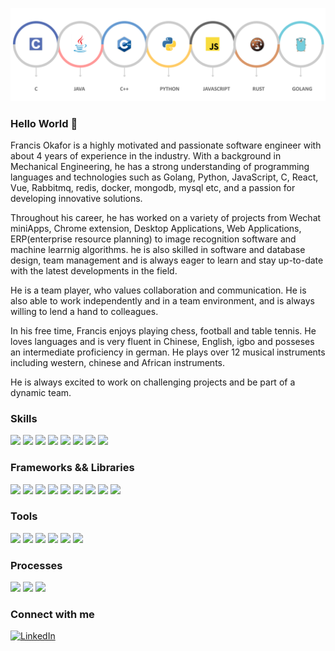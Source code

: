 
<!--
**francohandel/francohandel** is a ✨ _special_ ✨ repository because its `README.md` (this file) appears on your GitHub profile.

Here are some ideas to get you started:

- 🔭 I’m currently working on ...
- 🌱 I’m currently learning ...
- 👯 I’m looking to collaborate on ...
- 🤔 I’m looking for help with ...
- 💬 Ask me about ...
- 📫 How to reach me: ...
- 😄 Pronouns: ...
- ⚡ Fun fact: ...
-->
![Header](./languages_stack.png)
### Hello World 👋
Francis Okafor is a highly motivated and passionate software engineer with about 4 years of experience in the industry. With a background in Mechanical Engineering, he has a strong understanding of programming languages and technologies such as Golang, Python, JavaScript, C, React, Vue, Rabbitmq, redis, docker, mongodb, mysql etc, and a passion for developing innovative solutions.

Throughout his career, he has worked on a variety of projects from Wechat miniApps, Chrome extension, Desktop Applications, Web Applications, ERP(enterprise resource planning) to image recognition software and machine learrnig algorithms. he is also skilled in software and database design, team management and is always eager to learn and stay up-to-date with the latest developments in the field.

He is a team player, who values collaboration and communication. He is also able to work independently and in a team environment, and is always willing to lend a hand to colleagues.

In his free time, Francis enjoys playing chess, football and table tennis. He loves languages and is very fluent in Chinese, English, igbo and posseses an intermediate proficiency in german. He plays over 12 musical instruments including western, chinese and African instruments.

He is always excited to work on challenging projects and be part of a dynamic team.

### Skills
![](https://img.shields.io/badge/code-Golang-informational?style=flat&logo=<LOGO_NAME>&logoColor=white&color=2bbc8a)
![](https://img.shields.io/badge/code-Python-informational?style=flat&logo=<LOGO_NAME>&logoColor=white&color=2bbc8a)
![](https://img.shields.io/badge/code-Javascipt-informational?style=flat&logo=<LOGO_NAME>&logoColor=white&color=2bbc8a)
![](https://img.shields.io/badge/code-C-informational?style=flat&logo=<LOGO_NAME>&logoColor=white&color=2bbc8a)
![](https://img.shields.io/badge/code-RabbitMq-informational?style=flat&logo=<LOGO_NAME>&logoColor=white&color=2bbc8a)
![](https://img.shields.io/badge/code-Html5-informational?style=flat&logo=<LOGO_NAME>&logoColor=white&color=2bbc8a)
![](https://img.shields.io/badge/code-Css3-informational?style=flat&logo=<LOGO_NAME>&logoColor=white&color=2bbc8a)
![](https://img.shields.io/badge/code-Less-informational?style=flat&logo=<LOGO_NAME>&logoColor=white&color=2bbc8a)

### Frameworks && Libraries
![](https://img.shields.io/badge/Framework-Gin-informational?style=flat&logo=<LOGO_NAME>&logoColor=white&color=orange)
![](https://img.shields.io/badge/Framework-Kratos-informational?style=flat&logo=<LOGO_NAME>&logoColor=white&color=orange)
![](https://img.shields.io/badge/Framework-FastApi-informational?style=flat&logo=<LOGO_NAME>&logoColor=white&color=orange)
![](https://img.shields.io/badge/Framework-Flask-informational?style=flat&logo=<LOGO_NAME>&logoColor=white&color=orange)
![](https://img.shields.io/badge/Framework-Uniapp-informational?style=flat&logo=<LOGO_NAME>&logoColor=white&color=orange)
![](https://img.shields.io/badge/Framework-Taro-informational?style=flat&logo=<LOGO_NAME>&logoColor=white&color=orange)
![](https://img.shields.io/badge/Framework-Electron-informational?style=flat&logo=<LOGO_NAME>&logoColor=white&color=orange)
![](https://img.shields.io/badge/Library-React-informational?style=flat&logo=<LOGO_NAME>&logoColor=white&color=orange)
![](https://img.shields.io/badge/Library-Vue-informational?style=flat&logo=<LOGO_NAME>&logoColor=white&color=orange)

### Tools
![](https://img.shields.io/badge/Tools-Docker-informational?style=flat&logo=<LOGO_NAME>&logoColor=white&color=purple)
![](https://img.shields.io/badge/Tools-Linux-informational?style=flat&logo=<LOGO_NAME>&logoColor=white&color=purple)
![](https://img.shields.io/badge/Tools-Goland-informational?style=flat&logo=<LOGO_NAME>&logoColor=white&color=purple)
![](https://img.shields.io/badge/Tools-Vscode-informational?style=flat&logo=<LOGO_NAME>&logoColor=white&color=purple)
![](https://img.shields.io/badge/Tools-Webstorm-informational?style=flat&logo=<LOGO_NAME>&logoColor=white&color=purple)
![](https://img.shields.io/badge/Tools-Clion-informational?style=flat&logo=<LOGO_NAME>&logoColor=white&color=purple)

### Processes
![](https://img.shields.io/badge/processes-Agile-informational?style=flat&logo=<LOGO_NAME>&logoColor=white&color=green)
![](https://img.shields.io/badge/processes-Srum-informational?style=flat&logo=<LOGO_NAME>&logoColor=white&color=green)
![](https://img.shields.io/badge/processes-Leadership-informational?style=flat&logo=<LOGO_NAME>&logoColor=white&color=green)

### Connect with me
[![LinkedIn](https://img.shields.io/badge/-LinkedIn-blue?style=flat-square&logo=LinkedIn&logoColor=white&link=https://www.linkedin.com/in/okafor-francis/)](https://www.linkedin.com/in/okafor-francis/)
